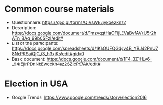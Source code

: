 # Common course materials
* Questionnaire: https://goo.gl/forms/QIVsWE3iykoe2knz2
* Description: https://docs.google.com/document/d/1mzvqqtHaOFijLEVaBvfAVxU5r2hATn_BAq_99bCSFzI/edit#
* List of the participants: https://docs.google.com/spreadsheets/d/1KhOUFQGdgv4B_YBJ42PnU78NePKSaiQjC_i3_h3xjKs/edit#gid=0
* Basic document: https://docs.google.com/document/d/1F4_3Z1HLv6-_94rEjlrPDnNbEwcckh4az2SZicP97Ak/edit#

# Election in USA
* Google Trends: https://www.google.com/trends/story/election2016

